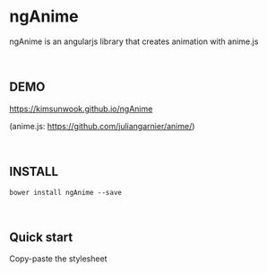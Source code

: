 ngAnime
=======

ngAnime is an angularjs library that creates animation with anime.js

<br/>

DEMO
-------
https://kimsunwook.github.io/ngAnime

(anime.js: https://github.com/juliangarnier/anime/)

<br/>

INSTALL
-------

```
bower install ngAnime --save
```

<br/>

Quick start
-------

Copy-paste the stylesheet <script> into your <body>.

```
<script src=".bower_components/ng-anime/ngAnime.js"></script>
```
or
```
<script src=".bower_components/ng-anime/ngAnime.min.js"></script>
```
or
```
<script src="https://raw.githubusercontent.com/KimSunWook/ngAnime/master/ngAnime.js"></script>
```
or
```
<script src="https://raw.githubusercontent.com/KimSunWook/ngAnime/master/ngAnime.min.js"></script>
```

<br/>

USAGE
-----

Make sure you include the module 'ngAnime' in your application config

app.js

```
angular.module('myApp', [
  'ngAnime',
  ...
]);
```

view.html

```
<div ng-anime
  ng-anime-option="{
    autoplay: true // autoplay:boolean, default:true
    direction: 'alternate', // direction: 'normal','reverse','alternate', default:'normal'
    translateX: 100, // Add 'px' by default (from 0px to 100px)
    rotate: '1turn', // Use 'turn' as unit (from 0turn to 1turn)
    scale: '*=2', // Multiply the current scale value by 2 (from 1 to (1 * 2))
    backgroundColor: '#FFF', // Animate the background color to #FFF (from 'rgb(0,0,0)' to 'rgb(255,255,255)')
    loop: true, // loop: number, boolean, default: false
    duration:1500, // duration: number(ms), default: 1000
    delay: 0
    easing: 'easeInOutQuad' // easeing: https://github.com/juliangarnier/anime#easing-functions
  }">
</div>
```

<br/>

Of course you can use the animation timeline very easily!

ctrl.js

```
'use strict';

angular.module('app')
  .controller('Ctrl', function($scope) {

    $scope.timeline = anime.timeline({
      length: 5, // timeline starts when five animations are added.
      direction: 'alternate', // direction: 'normal','reverse','alternate', default:'normal'
      loop: true, // loop: number, boolean, default: false
      autoplay: true // autoplay: boolean, default: true
    });

  });
```

view.html

```
<div ng-anime="timeline" ng-anime-option="{
  order: x_index, // order:integer, define animation order of timeline, small value first start
  direction: 'alternate',
  translateY: [-150, 150]
}" ng-repeat="(x_index, x) in [1,2,3,4,5]"></div>
```

<br/>

Easy!
